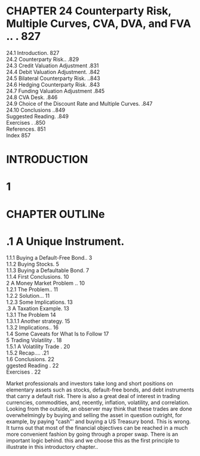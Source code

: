 # CHAPTER 24 Counterparty Risk, Multiple Curves, CVA, DVA, and FVA .. . 827  

24.1 Introduction. 827   
24.2 Counterparty Risk.. .829   
24.3 Credit Valuation Adjustment .831   
24.4 Debit Valuation Adjustment. .842   
24.5 Bilateral Counterparty Risk. ..843   
24.6 Hedging Counterparty Risk. .843   
24.7 Funding Valuation Adjustment .845   
24.8 CVA Desk. .846   
24.9 Choice of the Discount Rate and Multiple Curves. .847   
24.10 Conclusions ..849   
Suggested Reading. .849   
Exercises . .850   
References. 851   
Index 857  

# INTRODUCTION  

# 1  

# CHAPTER OUTLINe  

# .1 A Unique Instrument.  

1.1.1 Buying a Default-Free Bond.. 3   
1.1.2 Buying Stocks. 5   
1.1.3 Buying a Defaultable Bond. 7   
1.1.4 First Conclusions. 10   
2 A Money Market Problem .. 10   
1.2.1 The Problem.. 11   
1.2.2 Solution... 11   
1.2.3 Some Implications. 13   
.3 A Taxation Example. 13   
1.3.1 The Problem 14   
1.3.1.1 Another strategy. 15   
1.3.2 Implications.. 16   
1.4 Some Caveats for What Is to Follow 17   
5 Trading Volatility . 18   
1.5.1 A Volatility Trade . 20   
1.5.2 Recap.... .21   
1.6 Conclusions. 22   
ggested Reading . 22   
Exercises . 22  

Market professionals and investors take long and short positions on elementary assets such as stocks, default-free bonds, and debt instruments that carry a default risk. There is also a great deal of interest in trading currencies, commodities, and, recently, inflation, volatility, and correlation. Looking from the outside, an observer may think that these trades are done overwhelmingly by buying and selling the asset in question outright, for example, by paying "cash"' and buying a US Treasury bond. This is wrong. It turns out that most of the financial objectives can be reached in a much more convenient fashion by going through a proper swap. There is an important logic behind. this and we choose this as the first principle to illustrate in this introductory chapter..  
